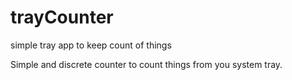 # trayCounter
simple tray app to keep count of things

Simple and discrete counter to count things from you system tray.
